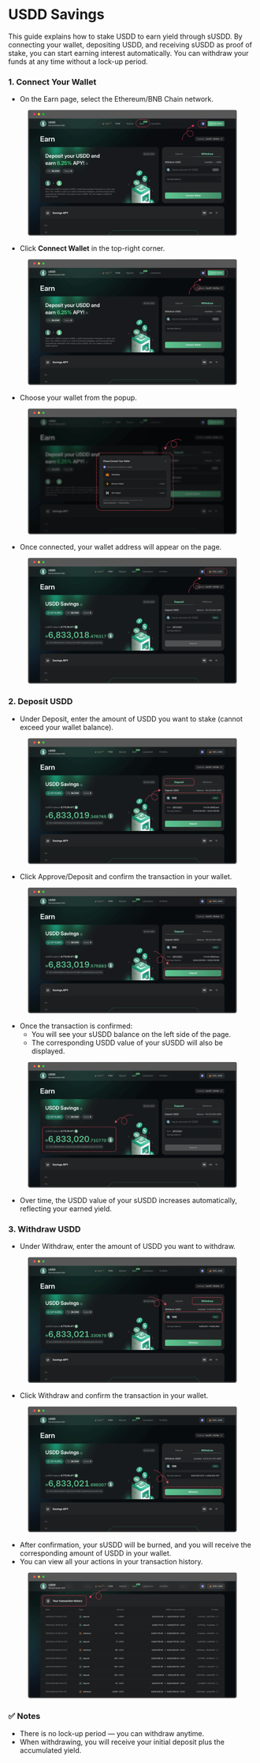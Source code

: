 # USDD Savings

This guide explains how to stake USDD to earn yield through sUSDD. By connecting your wallet, depositing USDD, and receiving sUSDD as proof of stake, you can start earning interest automatically. You can withdraw your funds at any time without a lock-up period.

### &#x20;1. Connect Your Wallet

* On the Earn page, select the Ethereum/BNB Chain network.

<figure><img src="../.gitbook/assets/32 2 (1).png" alt=""><figcaption></figcaption></figure>

* Click **Connect Wallet** in the top-right corner.

<figure><img src="../.gitbook/assets/33.png" alt=""><figcaption></figcaption></figure>

* Choose your wallet from the popup.

<figure><img src="../.gitbook/assets/34.png" alt=""><figcaption></figcaption></figure>

* Once connected, your wallet address will appear on the page.

<figure><img src="../.gitbook/assets/35.png" alt=""><figcaption></figcaption></figure>

### 2. Deposit USDD

* Under Deposit, enter the amount of USDD you want to stake (cannot exceed your wallet balance).

<figure><img src="../.gitbook/assets/36.png" alt=""><figcaption></figcaption></figure>

* Click Approve/Deposit and confirm the transaction in your wallet.

<figure><img src="../.gitbook/assets/37.png" alt=""><figcaption></figcaption></figure>

* Once the transaction is confirmed:
  * You will see your sUSDD balance on the left side of the page.
  * The corresponding USDD value of your sUSDD will also be displayed.

<figure><img src="../.gitbook/assets/38.png" alt=""><figcaption></figcaption></figure>

* Over time, the USDD value of your sUSDD increases automatically, reflecting your earned yield.

### 3. Withdraw USDD

* Under Withdraw, enter the amount of USDD you want to withdraw.

<figure><img src="../.gitbook/assets/39.png" alt=""><figcaption></figcaption></figure>

* Click Withdraw and confirm the transaction in your wallet.

<figure><img src="../.gitbook/assets/40.png" alt=""><figcaption></figcaption></figure>

* After confirmation, your sUSDD will be burned, and you will receive the corresponding amount of USDD in your wallet.
* You can view all your actions in your transaction history.

<figure><img src="../.gitbook/assets/41.png" alt=""><figcaption></figcaption></figure>

### ✅ Notes

* There is no lock-up period — you can withdraw anytime.
* When withdrawing, you will receive your initial deposit plus the accumulated yield.
